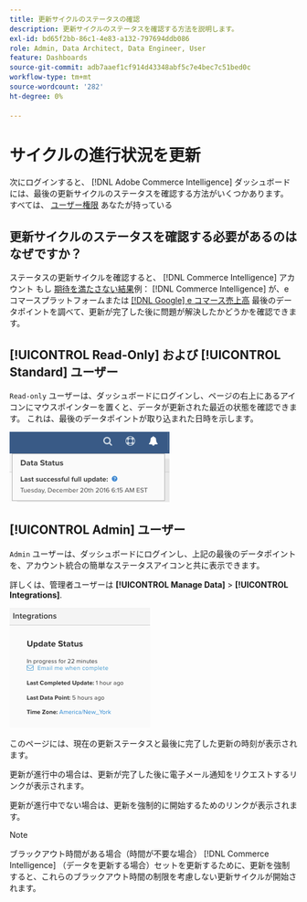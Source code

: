 ```yaml
---
title: 更新サイクルのステータスの確認
description: 更新サイクルのステータスを確認する方法を説明します。
exl-id: bd65f2bb-86c1-4e83-a132-797694ddb086
role: Admin, Data Architect, Data Engineer, User
feature: Dashboards
source-git-commit: adb7aaef1cf914d43348abf5c7e4bec7c51bed0c
workflow-type: tm+mt
source-wordcount: '282'
ht-degree: 0%

---
```


# サイクルの進行状況を更新

次にログインすると、 [!DNL Adobe Commerce Intelligence] ダッシュボードには、最後の更新サイクルのステータスを確認する方法がいくつかあります。 すべては、 [ユーザー権限](../administrator/user-management/user-management.md) あなたが持っている

## 更新サイクルのステータスを確認する必要があるのはなぜですか？

ステータスの更新サイクルを確認すると、 [!DNL Commerce Intelligence] アカウント もし [期待を満たさない結果](../data-analyst/data-warehouse-mgr/data-and-updates-faq.md)例： [!DNL Commerce Intelligence] が、e コマースプラットフォームまたは [[!DNL Google] e コマース売上高](https://experienceleague.adobe.com/docs/commerce-knowledge-base/kb/troubleshooting/miscellaneous/diagnosing-google-ecommerce-revenue-discrepancies.html) 最後のデータポイントを調べて、更新が完了した後に問題が解決したかどうかを確認できます。

## [!UICONTROL Read-Only] および [!UICONTROL Standard] ユーザー

`Read-only` ユーザーは、ダッシュボードにログインし、ページの右上にあるアイコンにマウスポインターを置くと、データが更新された最近の状態を確認できます。 これは、最後のデータポイントが取り込まれた日時を示します。

![](../../mbi/assets/last-success-data.png)

## [!UICONTROL Admin] ユーザー

`Admin` ユーザーは、ダッシュボードにログインし、上記の最後のデータポイントを、アカウント統合の簡単なステータスアイコンと共に表示できます。

詳しくは、管理者ユーザーは **[!UICONTROL Manage Data]** > **[!UICONTROL Integrations]**.

![](../../mbi/assets/detail-manage-data-integrations.png)

このページには、現在の更新ステータスと最後に完了した更新の時刻が表示されます。

更新が進行中の場合は、更新が完了した後に電子メール通知をリクエストするリンクが表示されます。

更新が進行中でない場合は、更新を強制的に開始するためのリンクが表示されます。

>[!NOTE]
>
>ブラックアウト時間がある場合（時間が不要な場合） [!DNL Commerce Intelligence] （データを更新する場合）セットを更新するために、更新を強制すると、これらのブラックアウト時間の制限を考慮しない更新サイクルが開始されます。
